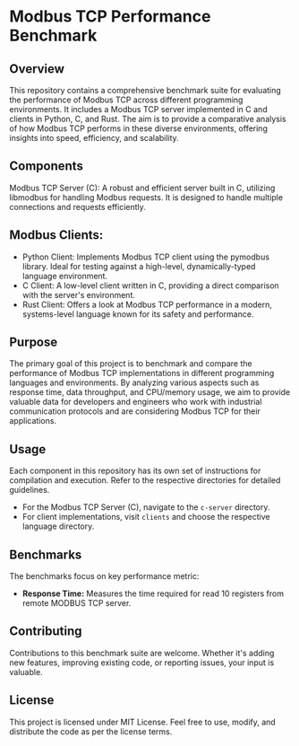 # Modbus TCP Performance Benchmark

## Overview
This repository contains a comprehensive benchmark suite for evaluating the performance of Modbus TCP across different programming environments. It includes a Modbus TCP server implemented in C and clients in Python, C, and Rust. The aim is to provide a comparative analysis of how Modbus TCP performs in these diverse environments, offering insights into speed, efficiency, and scalability.

## Components
Modbus TCP Server (C): A robust and efficient server built in C, utilizing libmodbus for handling Modbus requests. It is designed to handle multiple connections and requests efficiently.

## Modbus Clients:

- Python Client: Implements Modbus TCP client using the pymodbus library. Ideal for testing against a high-level, dynamically-typed language environment.
- C Client: A low-level client written in C, providing a direct comparison with the server's environment.
- Rust Client: Offers a look at Modbus TCP performance in a modern, systems-level language known for its safety and performance.

## Purpose
The primary goal of this project is to benchmark and compare the performance of Modbus TCP implementations in different programming languages and environments. By analyzing various aspects such as response time, data throughput, and CPU/memory usage, we aim to provide valuable data for developers and engineers who work with industrial communication protocols and are considering Modbus TCP for their applications.

## Usage
Each component in this repository has its own set of instructions for compilation and execution. Refer to the respective directories for detailed guidelines.

- For the Modbus TCP Server (C), navigate to the `c-server` directory.
- For client implementations, visit `clients` and choose the respective language directory.

## Benchmarks
The benchmarks focus on key performance metric:

- **Response Time:** Measures the time required for read 10 registers from remote MODBUS TCP server.

## Contributing
Contributions to this benchmark suite are welcome. Whether it's adding new features, improving existing code, or reporting issues, your input is valuable.

## License
This project is licensed under MIT License. Feel free to use, modify, and distribute the code as per the license terms.